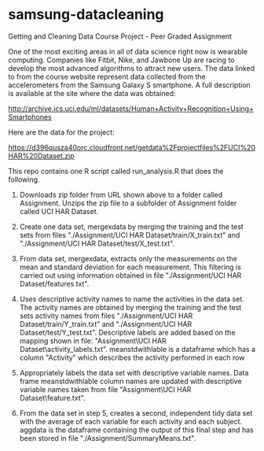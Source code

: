 # samsung-datacleaning
Getting and Cleaning Data Course Project - Peer Graded Assignment


One of the most exciting areas in all of data science right now is wearable computing. Companies like Fitbit, Nike, and Jawbone Up are racing to develop the most advanced algorithms to attract new users. The data linked to from the course website represent data collected from the accelerometers from the Samsung Galaxy S smartphone. A full description is available at the site where the data was obtained:

http://archive.ics.uci.edu/ml/datasets/Human+Activity+Recognition+Using+Smartphones

Here are the data for the project:

https://d396qusza40orc.cloudfront.net/getdata%2Fprojectfiles%2FUCI%20HAR%20Dataset.zip

This repo contains one R script called run_analysis.R that does the following.
1. Downloads zip folder from URL shown above to a folder called Assignment.  Unzips the zip file to a subfolder of Assignment folder called UCI HAR Dataset.

2. Create one data set, mergexdata by merging the training and the test sets from files "./Assignment/UCI HAR Dataset/train/X_train.txt" and "./Assignment/UCI HAR Dataset/test/X_test.txt".

3. From data set, mergexdata, extracts only the measurements on the mean and standard deviation for each measurement.  This filtering is carried out using information obtained in file "./Assignment/UCI HAR Dataset/features.txt". 

4. Uses descriptive activity names to name the activities in the data set.  The activity names are obtained  by merging the training and the test sets activity names from files "./Assignment/UCI HAR Dataset/train/Y_train.txt" and "./Assignment/UCI HAR Dataset/test/Y_test.txt". Descriptive labels are added based on the mapping shown in file: "Assignment\UCI HAR Dataset\activity_labels.txt". meanstdwithlable is a dataframe which has a column "Activity" which describes the activity performed in each row

5. Appropriately labels the data set with descriptive variable names. Data frame meanstdwithlable column  names are updated with descriptive variable names taken from file "Assignment\UCI HAR Dataset\feature.txt".

6. From the data set in step 5, creates a second, independent tidy data set with the average of each variable for each activity and each subject. aggdata is the dataframe containing the output of this final step and has been stored in file "./Assignment/SummaryMeans.txt".  
